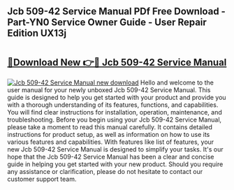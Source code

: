 ## Jcb 509-42 Service Manual PDf Free Download - Part-YN0 Service Owner Guide - User Repair Edition UX13j

# <h2><a href="http://bc16143.oget.top/?id=Jcb+509-42+Service+Manual">🔗Download New 👉🔴 Jcb 509-42 Service Manual</a></h2>

[![Jcb 509-42 Service Manual new download](https://i.imgur.com/5g1atiW.png)](http://bc16143.oget.top/?id=Jcb+509-42+Service+Manual)
Hello and welcome to the user manual for your newly unboxed Jcb 509-42 Service Manual. This guide is designed to help you get started with your product and provide you with a thorough understanding of its features, functions, and capabilities. You will find clear instructions for installation, operation, maintenance, and troubleshooting. Before you begin using your Jcb 509-42 Service Manual, please take a moment to read this manual carefully. It contains detailed instructions for product setup, as well as information on how to use its various features and capabilities. With features like list of features, your new Jcb 509-42 Service Manual is designed to simplify your tasks. It's our hope that the Jcb 509-42 Service Manual has been a clear and concise guide in helping you get started with your new product. Should you require any assistance or clarification, please do not hesitate to contact our customer support team.
